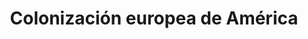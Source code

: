 ﻿---
title: "Colonización europea de América"
permalink: periodes_379.html
layout: periode
dataInici: 1492
dataFi: 1783
sidebar: periodes
pares:
  - id: 524
    title: "Era de los descubrimientos"
    dataInici: "(1492)"
    dataFi: "(1652)"

fills:
  - id: 397
    title: "Conquista de México"
    dataInici: "(1519)"
    dataFi: "(1521)"

jocsPrincipals:
  - title: "Conquistador"
    bggId: 1506

  - title: "New World"
    bggId: 1251
    dataInici: 
    dataFi: 

  - title: "Age of Empires III: The Age of Discovery"
    bggId: 22545
    dataInici: 
    dataFi: 

jocsEscenaris:
  - title: "1572: The Lost Expedition"
    bggId: 199269
    dataInici: 
    dataFi: 

  - title: "Francis Drake"
    bggId: 140603
    dataInici: 
    dataFi: 

  - title: "Age of Exploration"
    bggId: 241
    dataInici: 
    dataFi: 

  - title: "Amerigo"
    bggId: 137408
    dataInici: 
    dataFi: 

  - title: "Santa Cruz"
    bggId: 118610
    dataInici: 
    dataFi: 

jocsEpoca:
jocsEpocaEscenaris:
---
